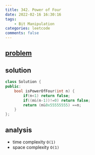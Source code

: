 ```yaml
---
title: 342. Power of Four
date: 2022-02-16 16:30:16
tags:  
    - Bit Manipulation
categories: leetcode
comments: false
---
```


## [problem](https://leetcode.com/problems/power-of-four/)

## solution

```c++
class Solution {
public:
    bool isPowerOfFour(int n) {
        if(n<1) return false;
        if((n&(n-1))!=0) return false;
        return (n&0x55555555) ==n;
    }
};
```

## analysis
- time complexity `O(1)`
- space complexity `O(1)`

